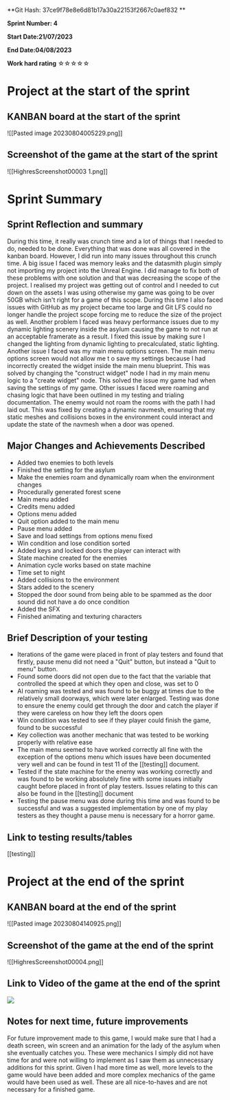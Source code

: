 **Git Hash: 37ce9f78e8e6d81b17a30a22153f2667c0aef832
                **

**Sprint Number: 4**

**Start Date:21/07/2023**

**End Date:04/08/2023**

**Work hard rating** ☆☆☆☆☆

# Project at the start of the sprint

## **KANBAN board at the start of the sprint**
![[Pasted image 20230804005229.png]]
## **Screenshot of the game at the start of the sprint**
![[HighresScreenshot00003 1.png]]
# Sprint Summary
## **Sprint Reflection and summary**
During this time, it really was crunch time and a lot of things that I needed to do, needed to be done. Everything that was done was all covered in the kanban board. However, I did run into many issues throughout this crunch time. A big issue I faced was memory leaks and the datasmith plugin simply not importing my project into the Unreal Engine. I did manage to fix both of these problems with one solution and that was decreasing the scope of the project. I realised my project was getting out of control and I needed to cut down on the assets I was using otherwise my game was going to be over 50GB which isn't right for a game of this scope. During this time I also faced issues with GitHub as my project became too large and Git LFS could no longer handle the project scope forcing me to reduce the size of the project as well. Another problem I faced was heavy performance issues due to my dynamic lighting scenery inside the asylum causing the game to not run at an acceptable framerate as a result. I fixed this issue by making sure I changed the lighting from dynamic lighting to precalculated, static lighting. Another issue I faced was my main menu options screen. The main menu options screen would not allow me t o save my settings because I had incorrectly created the widget inside the main menu blueprint. This was solved by changing the "construct widget" node I had in my main menu logic to a "create widget" node. This solved the issue my game had when saving the settings of my game. Other issues I faced were roaming and chasing logic that have been outlined in my testing and trialing documentation. The enemy would not roam the rooms with the path I had laid out. This was fixed by creating a dynamic navmesh, ensuring that my static meshes and collisions boxes in the environment could interact and update the state of the navmesh when a door was opened.
## **Major Changes and Achievements Described**
- Added two enemies to both levels
- Finished the setting for the asylum
- Make the enemies roam and dynamically roam when the environment changes
- Procedurally generated forest scene
- Main menu added
- Credits menu added
- Options menu added
- Quit option added to the main menu
- Pause menu added
- Save and load settings from options menu fixed
- Win condition and lose condition sorted
- Added keys and locked doors the player can interact with
- State machine created for the enemies
- Animation cycle works based on state machine
- Time set to night
- Added collisions to the environment
- Stars added to the scenery
- Stopped the door sound from being able to be spammed as the door sound did not have a do once condition
- Added the SFX
- Finished animating and texturing characters
## **Brief Description of your testing**
- Iterations of the game were placed in front of play testers and found that firstly, pause menu did not need a "Quit" button, but instead a "Quit to menu" button.
- Found some doors did not open due to the fact that the variable that controlled the speed at which they open and close, was set to 0
- AI roaming was tested and was found to be buggy at times due to the relatively small doorways, which were later enlarged. Testing was done to ensure the enemy could get through the door and catch the player if they were careless on how they left the doors open
- Win condition was tested to see if they player could finish the game, found to be successful
- Key collection was another mechanic that was tested to be working properly with relative ease
- The main menu seemed to have worked correctly all fine with the exception of the options menu which issues have been documented very well and can be found in test 11 of the [[testing]] document.
- Tested if the state machine for the enemy was working correctly and was found to be working absolutely fine with some issues initially caught before placed in front of play testers. Issues relating to this can also be found in the [[testing]] document
- Testing the pause menu was done during this time and was found to be successful and was a suggested implementation by one of my play testers as they thought a pause menu is necessary for a horror game.
## **Link to testing results/tables**
[[testing]]
# Project at the end of the sprint

## **KANBAN board at the end of the sprint**
![[Pasted image 20230804140925.png]]

## **Screenshot of the game at the end of the sprint**
![[HighresScreenshot00004.png]]
## Link to **Video of the game at the end of the sprint**
![](https://youtu.be/owGod5sCxb8)
## **Notes for next time, future improvements**
For future improvement made to this game, I would make sure that I had a death screen, win screen and an animation for the lady of the asylum when she eventually catches you. These were mechanics I simply did not have time for and were not willing to implement as I saw them as unnecessary additions for this sprint. Given I had more time as well, more levels to the game would have been added and more complex mechanics of the game would have been used as well. These are all nice-to-haves and are not necessary for a finished game.